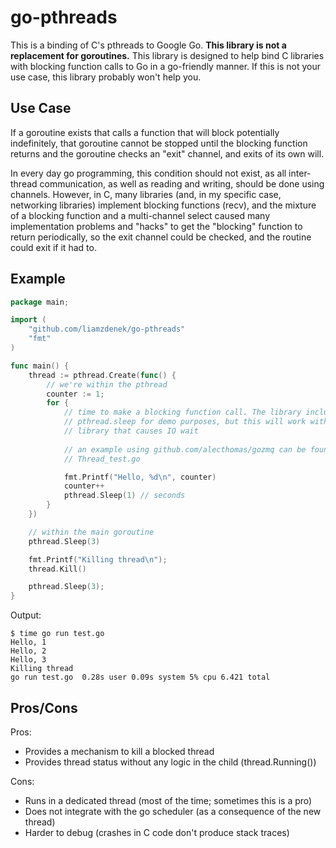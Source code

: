 go-pthreads
===========

This is a binding of C's pthreads to Google Go. **This library is not a
replacement for goroutines.** This library is designed to help bind C libraries
with blocking function calls to Go in a go-friendly manner. If this is not your
use case, this library probably won't help you.

Use Case
--------

If a goroutine exists that calls a function that will block potentially
indefinitely, that goroutine cannot be stopped until the blocking function
returns and the goroutine checks an "exit" channel, and exits of its own will.

In every day go programming, this condition should not exist, as all inter-
thread communication, as well as reading and writing, should be done using
channels. However, in C, many libraries (and, in my specific case, networking
libraries) implement blocking functions (recv), and the mixture of a blocking
function and a multi-channel select caused many implementation problems and
"hacks" to get the "blocking" function to return periodically, so the exit
channel could be checked, and the routine could exit if it had to.

Example
-------

```go
package main;

import (
	"github.com/liamzdenek/go-pthreads"
	"fmt"
)

func main() {
	thread := pthread.Create(func() {
		// we're within the pthread
		counter := 1;
		for {
			// time to make a blocking function call. The library includes
			// pthread.sleep for demo purposes, but this will work with any
			// library that causes IO wait
		
			// an example using github.com/alecthomas/gozmq can be found in
			// Thread_test.go

			fmt.Printf("Hello, %d\n", counter)
			counter++
			pthread.Sleep(1) // seconds
		}
	})

	// within the main goroutine
	pthread.Sleep(3)

	fmt.Printf("Killing thread\n");
	thread.Kill()

	pthread.Sleep(3);
}
```

Output:
```
$ time go run test.go
Hello, 1
Hello, 2
Hello, 3
Killing thread
go run test.go  0.28s user 0.09s system 5% cpu 6.421 total
```

Pros/Cons
---------

Pros:

* Provides a mechanism to kill a blocked thread
* Provides thread status without any logic in the child (thread.Running())

Cons:

* Runs in a dedicated thread (most of the time; sometimes this is a pro)
* Does not integrate with the go scheduler (as a consequence of the new thread)
* Harder to debug (crashes in C code don't produce stack traces)

